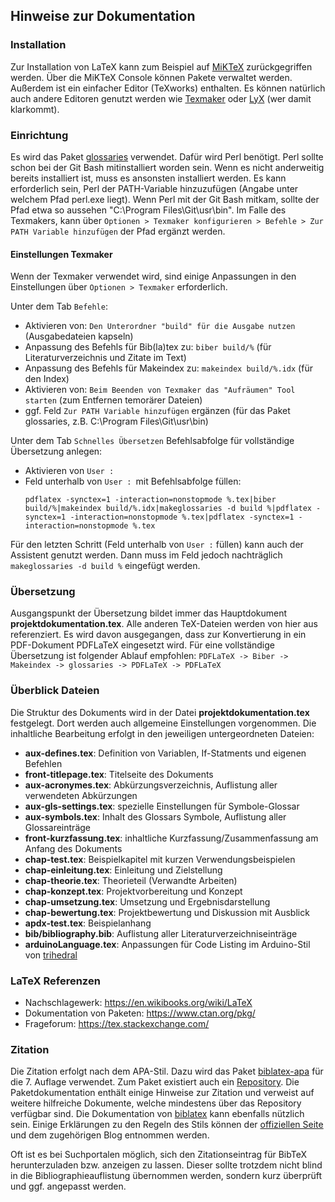 ## Hinweise zur Dokumentation

### Installation

Zur Installation von LaTeX kann zum Beispiel auf [MiKTeX](https://miktex.org/download "Download MiKTeX") zurückgegriffen werden.
Über die MiKTeX Console können Pakete verwaltet werden. Außerdem ist ein einfacher Editor (TeXworks) enthalten.
Es können natürlich auch andere Editoren genutzt werden wie [Texmaker](https://www.xm1math.net/texmaker/download.html "Download Texmaker") oder [LyX](https://www.lyx.org/Download, "Download LyX") (wer damit klarkommt).

### Einrichtung

Es wird das Paket [glossaries](https://www.ctan.org/pkg/glossaries "glossaries Paketinfo") verwendet. Dafür wird Perl benötigt. Perl sollte schon bei der Git Bash mitinstalliert worden sein. Wenn es nicht anderweitig bereits installiert ist, muss es ansonsten installiert werden.
Es kann erforderlich sein, Perl der PATH-Variable hinzuzufügen (Angabe unter welchem Pfad perl.exe liegt). Wenn Perl mit der Git Bash mitkam, sollte der Pfad etwa so aussehen "C:\Program Files\Git\usr\bin". Im Falle des Texmakers, kann über `Optionen > Texmaker konfigurieren > Befehle > Zur PATH Variable hinzufügen` der Pfad ergänzt werden.

#### Einstellungen Texmaker

Wenn der Texmaker verwendet wird, sind einige Anpassungen in den Einstellungen über `Optionen > Texmaker` erforderlich.

Unter dem Tab `Befehle`:
- Aktivieren von: `Den Unterordner "build" für die Ausgabe nutzen` (Ausgabedateien kapseln)
- Anpassung des Befehls für Bib(la)tex zu: `biber build/%` (für Literaturverzeichnis und Zitate im Text)
- Anpassung des Befehls für Makeindex zu: `makeindex build/%.idx` (für den Index)
- Aktivieren von: `Beim Beenden von Texmaker das "Aufräumen" Tool starten` (zum Entfernen temorärer Dateien)
- ggf. Feld `Zur PATH Variable hinzufügen` ergänzen (für das Paket glossaries, z.B. C:\Program Files\Git\usr\bin) 

Unter dem Tab `Schnelles Übersetzen` Befehlsabfolge für vollständige Übersetzung anlegen:
- Aktivieren von `User :`
- Feld unterhalb von `User : `mit Befehlsabfolge füllen:
	```
	pdflatex -synctex=1 -interaction=nonstopmode %.tex|biber build/%|makeindex build/%.idx|makeglossaries -d build %|pdflatex -synctex=1 -interaction=nonstopmode %.tex|pdflatex -synctex=1 -interaction=nonstopmode %.tex
	```

Für den letzten Schritt (Feld unterhalb von `User :` füllen) kann auch der Assistent genutzt werden. Dann muss im Feld jedoch nachträglich `makeglossaries -d build %` eingefügt werden.

### Übersetzung

Ausgangspunkt der Übersetzung bildet immer das Hauptdokument **projektdokumentation.tex**. Alle anderen TeX-Dateien werden von hier aus referenziert.
Es wird davon ausgegangen, dass zur Konvertierung in ein PDF-Dokument PDFLaTeX eingesetzt wird.
Für eine vollständige Übersetzung ist folgender Ablauf empfohlen:
`PDFLaTeX -> Biber -> Makeindex -> glossaries -> PDFLaTeX -> PDFLaTeX`

### Überblick Dateien

Die Struktur des Dokuments wird in der Datei **projektdokumentation.tex** festgelegt. Dort werden auch allgemeine Einstellungen vorgenommen.
Die inhaltliche Bearbeitung erfolgt in den jeweiligen untergeordneten Dateien:

- **aux-defines.tex**: Definition von Variablen, If-Statments und eigenen Befehlen
- **front-titlepage.tex**: Titelseite des Dokuments
- **aux-acronymes.tex**: Abkürzungsverzeichnis, Auflistung aller verwendeten Abkürzungen
- **aux-gls-settings.tex**: spezielle Einstellungen für Symbole-Glossar
- **aux-symbols.tex**: Inhalt des Glossars Symbole, Auflistung aller Glossareinträge
- **front-kurzfassung.tex**: inhaltliche Kurzfassung/Zusammenfassung am Anfang des Dokuments
- **chap-test.tex**: Beispielkapitel mit kurzen Verwendungsbeispielen
- **chap-einleitung.tex**: Einleitung und Zielstellung
- **chap-theorie.tex**: Theorieteil (Verwandte Arbeiten)
- **chap-konzept.tex**: Projektvorbereitung und Konzept
- **chap-umsetzung.tex**: Umsetzung und Ergebnisdarstellung
- **chap-bewertung.tex**: Projektbewertung und Diskussion mit Ausblick
- **apdx-test.tex**: Beispielanhang
- **bib/bibliography.bib**: Auflistung aller Literaturverzeichniseinträge
- **arduinoLanguage.tex**: Anpassungen für Code Listing im Arduino-Stil von [trihedral](https://github.com/trihedral/ArduinoLatexListing "GitHub Projektseite")

### LaTeX Referenzen

- Nachschlagewerk: <https://en.wikibooks.org/wiki/LaTeX>
- Dokumentation von Paketen: <https://www.ctan.org/pkg/>
- Frageforum: <https://tex.stackexchange.com/>

### Zitation

Die Zitation erfolgt nach dem APA-Stil. Dazu wird das Paket [biblatex-apa](https://www.ctan.org/pkg/biblatex-apa "biblatex-apa im ctan") für die 7. Auflage verwendet. Zum Paket existiert auch ein [Repository](https://github.com/plk/biblatex-apa "biblatex-apa auf github"). Die Paketdokumentation enthält einige Hinweise zur Zitation und verweist auf weitere hilfreiche Dokumente, welche mindestens über das Repository verfügbar sind. Die Dokumentation von [biblatex](https://www.ctan.org/pkg/biblatex "biblatex im ctan") kann ebenfalls nützlich sein. Einige Erklärungen zu den Regeln des Stils können der [offiziellen Seite](https://apastyle.apa.org/ "apa-style") und dem zugehörigen Blog entnommen werden.

Oft ist es bei Suchportalen möglich, sich den Zitationseintrag für BibTeX herunterzuladen bzw. anzeigen zu lassen. Dieser sollte trotzdem nicht blind in die Bibliographieauflistung übernommen werden, sondern kurz überprüft und ggf. angepasst werden.